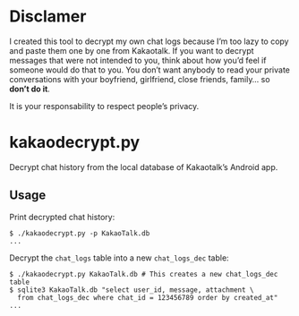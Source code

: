 # Disclamer
I created this tool to decrypt my own chat logs because I’m too lazy
to copy and paste them one by one from Kakaotalk. If you want to
decrypt messages that were not intended to you, think about how
you’d feel if someone would do that to you. You don’t want anybody
to read your private conversations with your boyfriend, girlfriend,
close friends, family… so **don’t do it**.

It is your responsability to respect people’s privacy.

# kakaodecrypt.py
Decrypt chat history from the local database of Kakaotalk’s Android app.

## Usage
Print decrypted chat history:
```shell
$ ./kakaodecrypt.py -p KakaoTalk.db
...
```
Decrypt the `chat_logs` table into a new `chat_logs_dec` table:
```shell
$ ./kakaodecrypt.py KakaoTalk.db # This creates a new chat_logs_dec table
$ sqlite3 KakaoTalk.db "select user_id, message, attachment \
  from chat_logs_dec where chat_id = 123456789 order by created_at"
...
```
